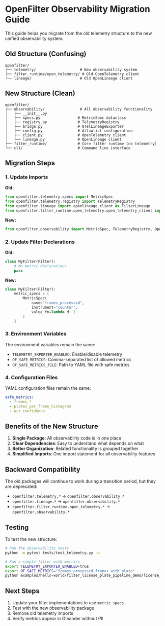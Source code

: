 # OpenFilter Observability Migration Guide

This guide helps you migrate from the old telemetry structure to the new unified observability system.

## Old Structure (Confusing)

```
openfilter/
├── telemetry/                    # New observability system
├── filter_runtime/open_telemetry/ # Old OpenTelemetry client
└── lineage/                      # Old OpenLineage client
```

## New Structure (Clean)

```
openfilter/
├── observability/                # All observability functionality
│   ├── __init__.py
│   ├── specs.py                 # MetricSpec dataclass
│   ├── registry.py              # TelemetryRegistry
│   ├── bridge.py                # OTelLineageExporter
│   ├── config.py                # Allowlist configuration
│   ├── client.py                # OpenTelemetry client
│   └── lineage.py               # OpenLineage client
├── filter_runtime/              # Core filter runtime (no telemetry)
└── cli/                         # Command line interface
```

## Migration Steps

### 1. Update Imports

**Old:**
```python
from openfilter.telemetry.specs import MetricSpec
from openfilter.telemetry.registry import TelemetryRegistry
from openfilter.lineage import openlineage_client as FilterLineage
from openfilter.filter_runtime.open_telemetry.open_telemetry_client import OpenTelemetryClient
```

**New:**
```python
from openfilter.observability import MetricSpec, TelemetryRegistry, OpenFilterLineage, OpenTelemetryClient
```

### 2. Update Filter Declarations

**Old:**
```python
class MyFilter(Filter):
    # No metric declarations
    pass
```

**New:**
```python
class MyFilter(Filter):
    metric_specs = [
        MetricSpec(
            name="frames_processed",
            instrument="counter",
            value_fn=lambda d: 1
        )
    ]
```

### 3. Environment Variables

The environment variables remain the same:

- `TELEMETRY_EXPORTER_ENABLED`: Enable/disable telemetry
- `OF_SAFE_METRICS`: Comma-separated list of allowed metrics
- `OF_SAFE_METRICS_FILE`: Path to YAML file with safe metrics

### 4. Configuration Files

YAML configuration files remain the same:

```yaml
safe_metrics:
  - frames_*
  - plates_per_frame_histogram
  - ocr_confidence
```

## Benefits of the New Structure

1. **Single Package**: All observability code is in one place
2. **Clear Dependencies**: Easy to understand what depends on what
3. **Better Organization**: Related functionality is grouped together
4. **Simplified Imports**: One import statement for all observability features

## Backward Compatibility

The old packages will continue to work during a transition period, but they are deprecated:

- `openfilter.telemetry.*` → `openfilter.observability.*`
- `openfilter.lineage.*` → `openfilter.observability.*`
- `openfilter.filter_runtime.open_telemetry.*` → `openfilter.observability.*`

## Testing

To test the new structure:

```bash
# Run the observability tests
python -m pytest tests/test_telemetry.py -v

# Run a simple filter with metrics
export TELEMETRY_EXPORTER_ENABLED=true
export OF_SAFE_METRICS="frames_processed,frames_with_plate"
python examples/hello-world/filter_license_plate_pipeline_demo/license_plate_filter_example.py
```

## Next Steps

1. Update your filter implementations to use `metric_specs`
2. Test with the new observability package
3. Remove old telemetry imports
4. Verify metrics appear in Oleander without PII 
